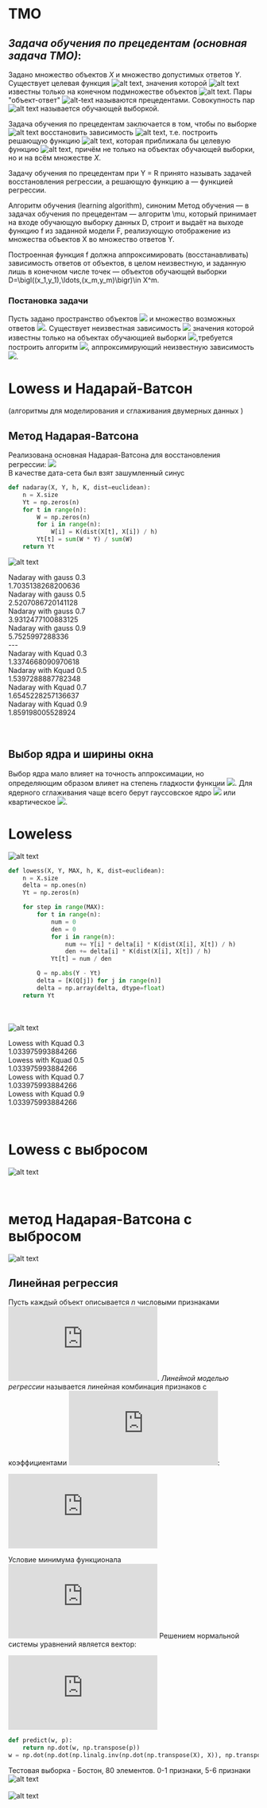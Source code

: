 # TMO

## _Задача обучения по прецедентам_ *(основная задача ТМО)*:

Задано множество объектов *X* и множество допустимых ответов *Y*.
Существует целевая функция ![alt text](https://latex.codecogs.com/gif.latex?y^*:&space;X\rightarrow&space;Y), значения которой 
![alt text](https://latex.codecogs.com/gif.latex?y_i&space;=&space;y^*(x_i)) известны только на конечном подмножестве объектов 
![alt text](https://latex.codecogs.com/gif.latex?\left&space;\{&space;x_1,&space;...,&space;x_l&space;\right&space;\}&space;\subset&space;X). Пары "объект-ответ" ![alt-text](https://latex.codecogs.com/gif.latex?\left&space;(&space;x_i,&space;y_i&space;\right&space;)) называются прецедентами. Совокупность пар ![alt text](https://latex.codecogs.com/gif.latex?X^l&space;=&space;\left&space;(&space;x_i,&space;y_i&space;\right&space;),&space;i&space;=&space;1,&space;...,&space;l) называется обучающей выборкой. 

Задача обучения по прецедентам заключается в том, чтобы по выборке ![alt text](https://latex.codecogs.com/gif.latex?X^l) восстановить зависимость ![alt text](https://latex.codecogs.com/gif.latex?y^*), т.е. построить решающую функцию 
![alt text](https://latex.codecogs.com/gif.latex?a:&space;X&space;\rightarrow&space;Y), которая приближала бы целевую функцию 
![alt text](https://latex.codecogs.com/gif.latex?y^*(x)), причём не только на объектах обучающей выборки, но и на всём множестве *X*.

Задачу обучения по прецедентам при Y = R принято называть задачей восстановления регрессии, а решающую функцию a — функцией регрессии.

Алгоритм обучения (learning algorithm), синоним Метод обучения — в задачах обучения по прецедентам — алгоритм \mu, который принимает на входе обучающую выборку данных D, строит и выдаёт на выходе функцию f из заданной модели F, реализующую отображение из множества объектов X во множество ответов Y.

Построенная функция f должна аппроксимировать (восстанавливать) зависимость ответов от объектов, в целом неизвестную, и заданную лишь в конечном числе точек — объектов обучающей выборки D=\bigl((x_1,y_1),\ldots,(x_m,y_m)\bigr)\in X^m.

### Постановка задачи
Пусть задано пространство объектов ![](https://raw.githubusercontent.com/IsmailovMukhammed/MLT/master/img's/1.PNG) и множество возможных ответов ![](https://raw.githubusercontent.com/IsmailovMukhammed/MLT/master/img's/2.PNG). Существует неизвестная зависимость ![](https://raw.githubusercontent.com/IsmailovMukhammed/MLT/master/img's/3.PNG) значения которой известны только на объектах обучающией выборки ![](https://raw.githubusercontent.com/IsmailovMukhammed/MLT/master/img's/4.PNG),требуется построить алгоритм ![](https://raw.githubusercontent.com/IsmailovMukhammed/MLT/master/img's/5.PNG), аппроксимирующий неизвестную зависимость ![](https://raw.githubusercontent.com/IsmailovMukhammed/MLT/master/img's/6.PNG).

# Lowess и Надарай-Ватсон
(алгоритмы для моделирования и сглаживания двумерных данных )

## Метод Надарая-Ватсона

Реализована основная Надарая-Ватсона для восстановления регрессии:
![](https://raw.githubusercontent.com/okiochan/Lowess/master/formula/h1.gif)
<br/>
В качестве дата-сета был взят зашумленный синус

```python
def nadaray(X, Y, h, K, dist=euclidean):
    n = X.size
    Yt = np.zeros(n)
    for t in range(n):
        W = np.zeros(n)
        for i in range(n):
            W[i] = K(dist(X[t], X[i]) / h)
        Yt[t] = sum(W * Y) / sum(W)
    return Yt
```

![alt text](https://github.com/AJereli/TMO/blob/master/nadar.png)



Nadaray with gauss 0.3 <br/>
1.7035138268200636 <br/>
Nadaray with gauss 0.5 <br/>
2.5207086720141128 <br/>
Nadaray with gauss 0.7 <br/>
3.9312477100883125 <br/>
Nadaray with gauss 0.9 <br/>
5.7525997288336 <br/>
--- <br/>
Nadaray with Kquad 0.3 <br/>
1.3374668090970618 <br/>
Nadaray with Kquad 0.5 <br/>
1.5397288887782348 <br/>
Nadaray with Kquad 0.7 <br/>
1.6545228257136637 <br/>
Nadaray with Kquad 0.9 <br/>
1.859198005528924 <br/>
<br/><br/>
## Выбор ядра и ширины окна
Выбор ядра мало влияет на точность аппроксимации, но определяющим образом влияет на степень гладкости функции ![](https://raw.githubusercontent.com/IsmailovMukhammed/MLT/master/img's/18.PNG). Для ядерного сглаживания чаще всего берут гауссовское ядро 
![](https://raw.githubusercontent.com/IsmailovMukhammed/MLT/master/img's/19.PNG) или квартическое ![](https://raw.githubusercontent.com/IsmailovMukhammed/MLT/master/img's/20.PNG).

# Loweless <br/>
![alt text](https://github.com/AJereli/TMO/blob/master/lt.png)

```python
def lowess(X, Y, MAX, h, K, dist=euclidean):
    n = X.size
    delta = np.ones(n)
    Yt = np.zeros(n)

    for step in range(MAX):
        for t in range(n):
            num = 0
            den = 0
            for i in range(n):
                num += Y[i] * delta[i] * K(dist(X[i], X[t]) / h)
                den += delta[i] * K(dist(X[i], X[t]) / h)
            Yt[t] = num / den

        Q = np.abs(Y - Yt)
        delta = [K(Q[j]) for j in range(n)]
        delta = np.array(delta, dtype=float)
    return Yt
```
<br/><br/>
![alt text](https://github.com/AJereli/TMO/blob/master/lowess.png)

Lowess with Kquad 0.3 <br/>
1.033975993884266 <br/>
Lowess with Kquad 0.5 <br/>
1.033975993884266 <br/>
Lowess with Kquad 0.7 <br/>
1.033975993884266 <br/>
Lowess with Kquad 0.9 <br/>
1.033975993884266 <br/>

<br/>

# Lowess с выбросом

![alt text](https://github.com/AJereli/TMO/blob/master/v1.png)

<br/>

# метод Надарая-Ватсона c выбросом

![alt text](https://github.com/AJereli/TMO/blob/master/v2.png)



## Линейная регрессия

Пусть каждый объект описывается *n* числовыми признаками ![alt text](https://latex.codecogs.com/gif.latex?f_j%28x%29%2C%20f_j%3A%20X%20%5Crightarrow%20%5Cmathbb%7BR%7D%2C%20j%20%3D%201%2C%20...%2C%20n). *Линейной моделью регрессии* называется линейная комбинация признаков с коэффициентами ![alt text](https://latex.codecogs.com/gif.latex?%5Calpha%20%5Cepsilon%20%5Cmathbb%7BR%7D%5En):

![alt text](https://latex.codecogs.com/gif.latex?%5Cphi%28x%2C%20%5Calpha%29%20%3D%20%5Csum_%7Bj%20%3D%201%7D%5E%7Bn%7D%5Calpha_jf_j%28x%29)

Условие минимума функционала ![alt text](https://latex.codecogs.com/gif.latex?Q%28%5Calpha%29%20%3D%20%7C%7CF%5Calpha%20-%20y%7C%7C%5E2)
Решением нормальной системы уравнений является вектор:

![alt text](https://latex.codecogs.com/gif.latex?%5Calpha%5E*%20%3D%20%28F%5ETF%29%5E%7B-1%7D%20F%5ETy)

```python
def predict(w, p):
    return np.dot(w, np.transpose(p))
w = np.dot(np.dot(np.linalg.inv(np.dot(np.transpose(X), X)), np.transpose(X)), Y)
```

Тестовая выборка - Бостон, 80 элементов. 0-1 признаки, 5-6 признаки
![alt text](https://github.com/AJereli/TMO/blob/master/imgs/lr_0_1.png) <br/> <br/>
![alt text](https://github.com/AJereli/TMO/blob/master/imgs/lr_boston_5_6.png)


